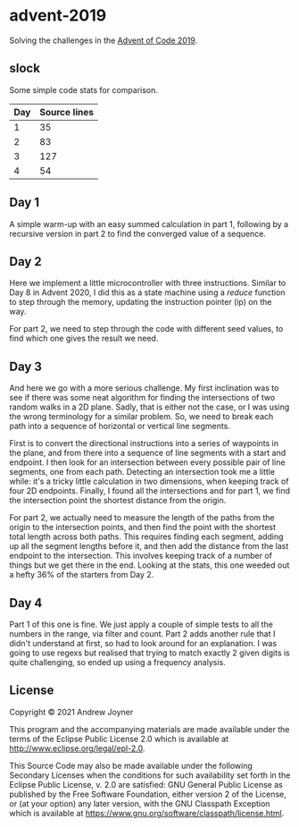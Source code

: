 # advent-2019

Solving the challenges in the [Advent of Code 2019](https://adventofcode.com/2019).

## slock

Some simple code stats for comparison.

Day | Source lines
----|---------------
  1 |  35
  2 |  83
  3 | 127
  4 |  54

## Day 1

A simple warm-up with an easy summed calculation in part 1, following by a recursive version in part 2 to find the converged value of a sequence.

## Day 2

Here we implement a little microcontroller with three instructions. Similar to Day 8 in Advent 2020, I did this as a state machine using a *reduce* function to step through the memory, updating the instruction pointer (ip) on the way.

For part 2, we need to step through the code with different seed values, to find which one gives the result we need.

## Day 3

And here we go with a more serious challenge. My first inclination was to see if there was some neat algorithm for finding the intersections of two random walks in a 2D plane. Sadly, that is either not the case, or I was using the wrong terminology for a similar problem. So, we need to break each path into a sequence of horizontal or vertical line segments. 

First is to convert the directional instructions into a series of waypoints in the plane, and from there into a sequence of line segments with a start and endpoint. I then look for an intersection between every possible pair of line segments, one from each path. Detecting an intersection took me a little while: it's a tricky little calculation in two dimensions, when keeping track of four 2D endpoints. Finally, I found all the intersections and for part 1, we find the intersection point the shortest distance from the origin.

For part 2, we actually need to measure the length of the paths from the origin to the intersection points, and then find the point with the shortest total length across both paths. This requires finding each segment, adding up all the segment lengths before it, and then add the distance from the last endpoint to the intersection. This involves keeping track of a number of things but we get there in the end. Looking at the stats, this one weeded out a hefty 36% of the starters from Day 2.

## Day 4

Part 1 of this one is fine. We just apply a couple of simple tests to all the numbers in the range, via filter and count. Part 2 adds another rule that I didn't understand at first, so had to look around for an explanation. I was going to use regexs but realised that trying to match exactly 2 given digits is quite challenging, so ended up using a frequency analysis.


## License

Copyright © 2021 Andrew Joyner

This program and the accompanying materials are made available under the
terms of the Eclipse Public License 2.0 which is available at
http://www.eclipse.org/legal/epl-2.0.

This Source Code may also be made available under the following Secondary
Licenses when the conditions for such availability set forth in the Eclipse
Public License, v. 2.0 are satisfied: GNU General Public License as published by
the Free Software Foundation, either version 2 of the License, or (at your
option) any later version, with the GNU Classpath Exception which is available
at https://www.gnu.org/software/classpath/license.html.
